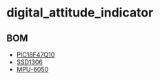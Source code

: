 # digital_attitude_indicator
## BOM
- [PIC18F47Q10](https://www.microchip.com/en-us/product/pic18f47q10)
- [SSD1306](https://www.amazon.com/HiLetgo-Serial-128X64-Display-Color/dp/B06XRBYJR8/?th=1)
- [MPU-6050](https://www.amazon.com/HiLetgo-MPU-6050-Accelerometer-Gyroscope-Converter/dp/B01DK83ZYQ?th=1)